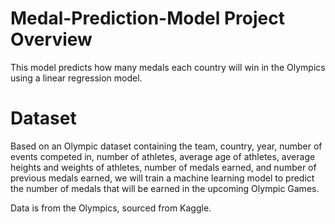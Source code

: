 # Medal-Prediction-Model Project Overview
This model predicts how many medals each country will win in the Olympics using a linear regression model.

# Dataset
Based on an Olympic dataset containing the team, country, year, number of events competed in, number of athletes, average age of athletes, average heights and weights of athletes, number of medals earned, and number of previous medals earned, we will train a machine learning model to predict the number of medals that will be earned in the upcoming Olympic Games.

Data is from the Olympics, sourced from Kaggle.
